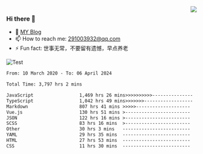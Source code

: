 <img align='right' src='https://github-readme-stats.vercel.app/api?username=niaogege&show_icons=true&theme=radical'/>

### Hi there 👋

- 🌱 [MY Blog](https://bythewayer.com/)
- 📫 How to reach me: 291003932@qq.com
- ⚡ Fun fact:  世事无常，不要留有遗憾，早点养老

![Test](https://github-readme-stats.vercel.app/api/top-langs/?username=niaogege&layout=compact)

<!--START_SECTION:waka-->

```txt
From: 10 March 2020 - To: 06 April 2024

Total Time: 3,797 hrs 2 mins

JavaScript                 1,469 hrs 26 mins>>>>>>>>>>---------------   38.70 %
TypeScript                 1,042 hrs 49 mins>>>>>>>------------------   27.46 %
Markdown                   807 hrs 41 mins >>>>>--------------------   21.27 %
Vue.js                     130 hrs 51 mins >------------------------   03.45 %
JSON                       122 hrs 16 mins >------------------------   03.22 %
SCSS                       83 hrs 16 mins  >------------------------   02.19 %
Other                      30 hrs 3 mins   -------------------------   00.79 %
YAML                       29 hrs 35 mins  -------------------------   00.78 %
HTML                       27 hrs 53 mins  -------------------------   00.73 %
CSS                        11 hrs 30 mins  -------------------------   00.30 %
```

<!--END_SECTION:waka-->
